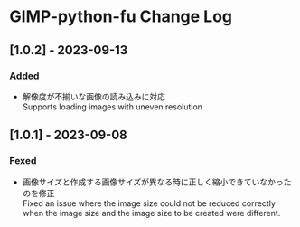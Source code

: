 ﻿# GIMP-python-fu Change Log

## [1.0.2] - 2023-09-13
### Added
- 解像度が不揃いな画像の読み込みに対応  
	Supports loading images with uneven resolution  

## [1.0.1] - 2023-09-08
### Fexed
- 画像サイズと作成する画像サイズが異なる時に正しく縮小できていなかったのを修正  
	Fixed an issue where the image size could not be reduced correctly  
	when the image size and the image size to be created were different.  

